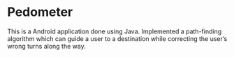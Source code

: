 # Pedometer
This is a Android application done using Java. Implemented a path-finding algorithm which can guide a user to a destination while correcting the user’s wrong turns along the way.
